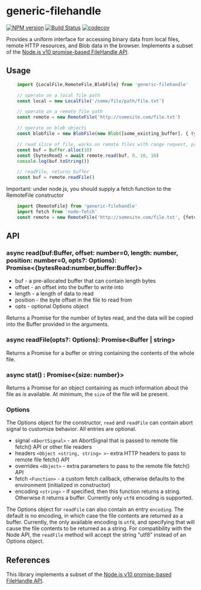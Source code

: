 # generic-filehandle


[![NPM version](https://img.shields.io/npm/v/generic-filehandle.svg?style=flat-square)](https://npmjs.org/package/generic-filehandle)
[![Build Status](https://travis-ci.com/GMOD/generic-filehandle.svg?branch=master)](https://travis-ci.com/GMOD/generic-filehandle)
[![codecov](https://codecov.io/gh/GMOD/generic-filehandle/branch/master/graph/badge.svg)](https://codecov.io/gh/GMOD/generic-filehandle)

Provides a uniform interface for accessing binary data from local files, remote HTTP resources, and Blob data in the browser. Implements a subset of the [Node.js v10 promise-based FileHandle API](https://nodejs.org/api/fs.html#fs_class_filehandle).

## Usage

```js
    import {LocalFile,RemoteFile,BlobFile} from 'generic-filehandle'

    // operate on a local file path
    const local = new LocalFile('/some/file/path/file.txt')

    // operate on a remote file path
    const remote = new RemoteFile('http://somesite.com/file.txt')

    // operate on blob objects
    const blobfile = new BlobFile(new Blob([some_existing_buffer], { type: "text/plain" }))

    // read slice of file, works on remote files with range request, pre-allocate buffer
    const buf = Buffer.alloc(10)
    const {bytesRead} = await remote.read(buf, 0, 10, 10)
    console.log(buf.toString())

    // readFile, returns buffer
    const buf = remote.readFile()
```


Important: under node.js, you should supply a fetch function to the RemoteFile constructor

```js
    import {RemoteFile} from 'generic-filehandle'
    import fetch from 'node-fetch'
    const remote = new RemoteFile('http://somesite.com/file.txt', {fetch})
```

## API

### async read(buf:Buffer, offset: number=0, length: number, position: number=0, opts?: Options): Promise<{bytesRead:number,buffer:Buffer}>

* buf - a pre-allocated buffer that can contain length bytes
* offset - an offset into the buffer to write into
* length - a length of data to read
* position - the byte offset in the file to read from
* opts - optional Options object

Returns a Promise for the number of bytes read, and the data will be copied
into the Buffer provided in the arguments.

### async readFile(opts?: Options): Promise<Buffer | string>

Returns a Promise for a buffer or string containing the contents of the whole file.

### async stat() : Promise<{size: number}>

Returns a Promise for an object containing as much information about the file as is available. At minimum, the `size` of the file will be present.

### Options

The Options object for the constructor, `read` and `readFile` can contain abort signal
to customize behavior. All entries are optional.

* signal `<AbortSignal>` - an AbortSignal that is passed to remote file fetch() API or other file readers
* headers `<Object <string, string> >`- extra HTTP headers to pass to remote file fetch() API
* overrides `<Object>` - extra parameters to pass to the remote file fetch() API
* fetch `<Function>` - a custom fetch callback, otherwise defaults to the environment (initialized in constructor)
* encoding `<string>` - if specified, then this function returns a string. Otherwise it returns a buffer. Currently only `utf8` encoding is supported.

The Options object for `readFile` can also contain an entry `encoding`. The
default is no encoding, in which case the file contents are returned as a
buffer. Currently, the only available encoding is `utf8`, and
specifying that will cause the file contents to be returned as a string. For compatibility with the Node API, the `readFile` method will accept the string "utf8" instead of an Options object.

## References

This library implements a subset of the [Node.js v10 promise-based FileHandle API](https://nodejs.org/api/fs.html#fs_class_filehandle).
